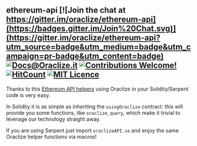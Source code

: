 ## ethereum-api [![Join the chat at https://gitter.im/oraclize/ethereum-api](https://badges.gitter.im/Join%20Chat.svg)](https://gitter.im/oraclize/ethereum-api?utm_source=badge&utm_medium=badge&utm_campaign=pr-badge&utm_content=badge) [![Docs@Oraclize.it](https://camo.githubusercontent.com/5e89710c6ae9ce0da822eec138ee1a2f08b34453/68747470733a2f2f696d672e736869656c64732e696f2f62616467652f646f63732d536c6174652d627269676874677265656e2e737667)](http://docs.oraclize.it) [![Contributions Welcome!](https://img.shields.io/badge/contributions-welcome-brightgreen.svg?style=flat)](https://github.com/dwyl/esta/issues) [![HitCount](http://hits.dwyl.io/oraclize/ethereum-examples.svg)](http://hits.dwyl.io/oraclize/ethereum-examples) [![MIT Licence](https://badges.frapsoft.com/os/mit/mit.svg?v=103)](https://opensource.org/licenses/mit-license.php)

Thanks to this [Ethereum API helpers](https://github.com/oraclize/ethereum-api) using Oraclize in your Solidity/Serpent code is very easy.

In Solidity it is as simple as inheriting the `usingOraclize` contract: this will provide you some functions, like `oraclize_query`, which make it trivial to leverage our technology straight away.

If you are using Serpent just import `oraclizeAPI.se` and enjoy the same Oraclize helper functions via macros! 

